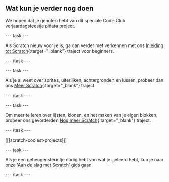 ## Wat kun je verder nog doen

We hopen dat je genoten hebt van dit speciale Code Club verjaardagsfeestje piñata project.

--- task ---

Als Scratch nieuw voor je is, ga dan verder met verkennen met ons [Inleiding tot Scratch](https://projects.raspberrypi.org/en/pathways/scratch-intro){:target="_blank"} traject voor beginners.

--- /task ---

--- task ---

Als je al weet over sprites, uiterlijken, achtergronden en lussen, probeer dan ons [Meer Scratch](https://projects.raspberrypi.org/en/pathways/more-scratch){:target="_blank"} traject.

--- /task ---

--- task ---

Om meer te leren over lijsten, klonen, en het maken van je eigen blokken, probeer ons gevorderden [Nog meer Scratch](https://projects.raspberrypi.org/en/pathways/further-scratch){:target="_blank"} traject.

--- /task ---

[[[scratch-coolest-projects]]]

--- task ---

Als je een geheugensteuntje nodig hebt van wat je geleerd hebt, kun je naar onze ['Aan de slag met Scratch' gids](https://projects.raspberrypi.org/en/projects/getting-started-scratch) gaan.

--- /task ---

